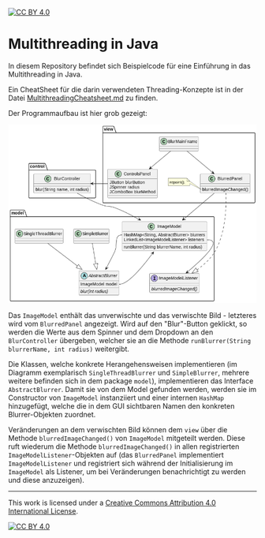 [![CC BY 4.0][cc-by-shield]][cc-by]

# Multithreading in Java

In diesem Repository befindet sich Beispielcode für eine Einführung in das Multithreading in Java.

Ein CheatSheet für die darin verwendeten Threading-Konzepte ist in der Datei [MultithreadingCheatsheet.md](MultithreadingCheatsheet.md) zu finden.

Der Programmaufbau ist hier grob gezeigt:

![UML-Diagramm des Programms](res/mvc.png)

Das `ImageModel` enthält das unverwischte und das verwischte Bild - letzteres wird vom `BlurredPanel` angezeigt. Wird auf den "Blur"-Button geklickt, so werden die Werte aus dem Spinner und dem Dropdown an den `BlurController` übergeben, welcher sie an die Methode `runBlurrer(String blurrerName, int radius)` weitergibt.

Die Klassen, welche konkrete Herangehensweisen implementieren (im Diagramm exemplarisch `SingleThreadBlurrer` und `SimpleBlurrer`, mehrere weitere befinden sich in dem package `model`), implementieren das Interface `AbstractBlurrer`. Damit sie von dem Model gefunden werden, werden sie im Constructor von `ImageModel` instanziiert und einer internen `HashMap` hinzugefügt, welche die in dem GUI sichtbaren Namen den konkreten Blurrer-Objekten zuordnet.

Veränderungen an dem verwischten Bild können dem `view` über die Methode `blurredImageChanged()` von `ImageModel` mitgeteilt werden. Diese ruft wiederum die Methode `blurredImageChanged()` in allen registrierten `ImageModelListener`-Objekten auf (das `BlurredPanel` implementiert `ImageModelListener` und registriert sich während der Initialisierung im `ImageModel` als Listener, um bei Veränderungen benachrichtigt zu werden und diese anzuzeigen).

---

This work is licensed under a
[Creative Commons Attribution 4.0 International License][cc-by].

[![CC BY 4.0][cc-by-image]][cc-by]

[cc-by]: http://creativecommons.org/licenses/by/4.0/
[cc-by-image]: https://i.creativecommons.org/l/by/4.0/88x31.png
[cc-by-shield]: https://img.shields.io/badge/License-CC%20BY%204.0-lightgrey.svg
